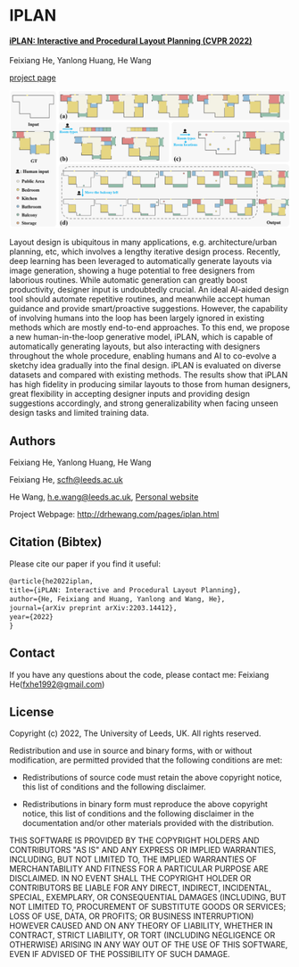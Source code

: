 # IPLAN
#### [iPLAN: Interactive and Procedural Layout Planning (CVPR 2022)](https://arxiv.org/pdf/2203.14412.pdf)

Feixiang He, Yanlong Huang, He Wang

[project page](http://drhewang.com/pages/iplan.html) 

![Paper Image](./iPlan.png)

Layout design is ubiquitous in many applications, e.g. architecture/urban planning, etc, which involves a lengthy iterative design process. Recently, deep learning has been leveraged to automatically generate layouts via image generation, showing a huge potential to free designers from laborious routines. While automatic generation can greatly boost productivity, designer input is undoubtedly crucial. An ideal AI-aided design tool should automate repetitive routines, and meanwhile accept human guidance and provide smart/proactive suggestions. However, the capability of involving humans into the loop has been largely ignored in existing methods which are mostly end-to-end approaches. To this end, we propose a new human-in-the-loop generative model, iPLAN, which is capable of automatically generating layouts, but also interacting with designers throughout the whole procedure, enabling humans and AI to co-evolve a sketchy idea gradually into the final design. iPLAN is evaluated on diverse datasets and compared with existing methods. The results show that iPLAN has high fidelity in producing similar layouts to those from human designers, great flexibility in accepting designer inputs and providing design suggestions accordingly, and strong generalizability when facing unseen design tasks and limited training data.

## Authors
Feixiang He, Yanlong Huang, He Wang

Feixiang He, scfh@leeds.ac.uk

He Wang, h.e.wang@leeds.ac.uk, [Personal website](https://drhewang.com)

Project Webpage: http://drhewang.com/pages/iplan.html

## Citation (Bibtex)
Please cite our paper if you find it useful:

    @article{he2022iplan,
    title={iPLAN: Interactive and Procedural Layout Planning},
    author={He, Feixiang and Huang, Yanlong and Wang, He},
    journal={arXiv preprint arXiv:2203.14412},
    year={2022}
    }

## Contact
If you have any questions about the code, please contact me: Feixiang He(fxhe1992@gmail.com)

## License

Copyright (c) 2022, The University of Leeds, UK. All rights reserved.

Redistribution and use in source and binary forms, with or without modification, are permitted provided that the following conditions are met:

* Redistributions of source code must retain the above copyright notice, this list of conditions and the following disclaimer.

* Redistributions in binary form must reproduce the above copyright notice, this list of conditions and the following disclaimer in the documentation and/or other materials provided with the distribution.

THIS SOFTWARE IS PROVIDED BY THE COPYRIGHT HOLDERS AND CONTRIBUTORS "AS IS" AND ANY EXPRESS OR IMPLIED WARRANTIES, INCLUDING, BUT NOT LIMITED TO, THE IMPLIED WARRANTIES OF MERCHANTABILITY AND FITNESS FOR A PARTICULAR PURPOSE ARE DISCLAIMED. IN NO EVENT SHALL THE COPYRIGHT HOLDER OR CONTRIBUTORS BE LIABLE FOR ANY DIRECT, INDIRECT, INCIDENTAL, SPECIAL, EXEMPLARY, OR CONSEQUENTIAL DAMAGES (INCLUDING, BUT NOT LIMITED TO, PROCUREMENT OF SUBSTITUTE GOODS OR SERVICES; LOSS OF USE, DATA, OR PROFITS; OR BUSINESS INTERRUPTION) HOWEVER CAUSED AND ON ANY THEORY OF LIABILITY, WHETHER IN CONTRACT, STRICT LIABILITY, OR TORT (INCLUDING NEGLIGENCE OR OTHERWISE) ARISING IN ANY WAY OUT OF THE USE OF THIS SOFTWARE, EVEN IF ADVISED OF THE POSSIBILITY OF SUCH DAMAGE.
